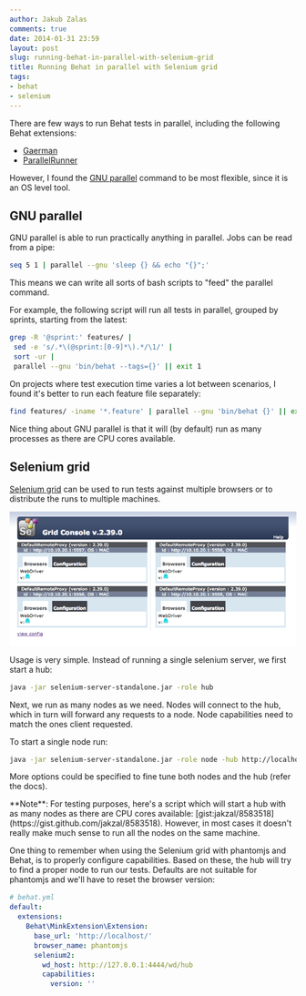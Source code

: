 ```yaml
---
author: Jakub Zalas
comments: true
date: 2014-01-31 23:59
layout: post
slug: running-behat-in-parallel-with-selenium-grid
title: Running Behat in parallel with Selenium grid
tags:
- behat
- selenium
---
```


There are few ways to run Behat tests in parallel, including the following Behat extensions:

* [Gaerman](http://extensions.behat.org/gearman/)
* [ParallelRunner](https://github.com/shvetsgroup/ParallelRunner)

However, I found the [GNU parallel](http://www.gnu.org/software/parallel/) command to be most flexible,
since it is an OS level tool.

GNU parallel
------------

GNU parallel is able to run practically anything in parallel. Jobs can be read from a pipe:

```bash
seq 5 1 | parallel --gnu 'sleep {} && echo "{}";'
```

This means we can write all sorts of bash scripts to "feed" the parallel command.

For example, the following script will run all tests in parallel, grouped by sprints, starting from the latest:

```bash
grep -R '@sprint:' features/ |
 sed -e 's/.*\(@sprint:[0-9]*\).*/\1/' |
 sort -ur |
 parallel --gnu 'bin/behat --tags={}' || exit 1
```

On projects where test execution time varies a lot between scenarios,
I found it's better to run each feature file separately:

```bash
find features/ -iname '*.feature' | parallel --gnu 'bin/behat {}' || exit 1
```

Nice thing about GNU parallel is that it will (by default) run as many processes as there are CPU cores available.

Selenium grid
-------------

[Selenium grid](http://docs.seleniumhq.org/docs/07_selenium_grid.jsp) can be used to run tests against multiple
browsers or to distribute the runs to multiple machines.

<div class="text-center">
    <a href="/uploads/wp/2014/01/selenium-grid.png"><img src="/uploads/wp/2014/01/selenium-grid.png" title="Selenium Grid" alt="Selenium Grid" class="img-responsive" /></a>
</div>

Usage is very simple. Instead of running a single selenium server, we first start a hub:

```bash
java -jar selenium-server-standalone.jar -role hub
```

Next, we run as many nodes as we need. Nodes will connect to the hub, which in turn will forward any requests to
a node. Node capabilities need to match the ones client requested.

To start a single node run:

```bash
java -jar selenium-server-standalone.jar -role node -hub http://localhost:4444/grid/register
```

More options could be specified to fine tune both nodes and the hub (refer the docs).


<div class="alert alert-warning" markdown="1">
**Note**: For testing purposes, here's a script which will start a hub with as
many nodes as there are CPU cores available: [gist:jakzal/8583518](https://gist.github.com/jakzal/8583518).
However, in most cases it doesn't really make much sense to run all the nodes on the same machine.
</div>

One thing to remember when using the Selenium grid with phantomjs and Behat, is to properly configure
capabilities. Based on these, the hub will try to find a proper node to run our tests.
Defaults are not suitable for phantomjs and we'll have to reset the browser version:

```yaml
# behat.yml
default:
  extensions:
    Behat\MinkExtension\Extension:
      base_url: 'http://localhost/'
      browser_name: phantomjs
      selenium2:
        wd_host: http://127.0.0.1:4444/wd/hub
        capabilities:
          version: ''
```


